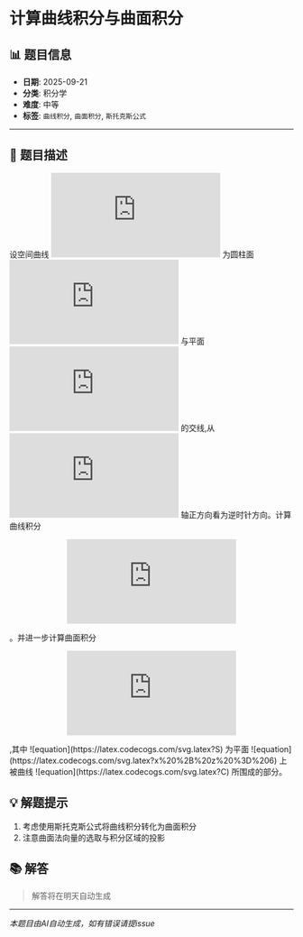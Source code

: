 # 计算曲线积分与曲面积分

## 📊 题目信息

- **日期**: 2025-09-21
- **分类**: 积分学
- **难度**: 中等
- **标签**: `曲线积分`, `曲面积分`, `斯托克斯公式`

---

## 📝 题目描述

设空间曲线 ![equation](https://latex.codecogs.com/svg.latex?C) 为圆柱面 ![equation](https://latex.codecogs.com/svg.latex?x%5E2%20%2B%20y%5E2%20%3D%204) 与平面 ![equation](https://latex.codecogs.com/svg.latex?x%20%2B%20z%20%3D%206) 的交线,从 ![equation](https://latex.codecogs.com/svg.latex?z) 轴正方向看为逆时针方向。计算曲线积分 <div align="center">

![Mathematical Formula](https://latex.codecogs.com/svg.latex?I%20%3D%20%5Coint_C%20(z%20-%20y)%20dx%20%2B%20(x%20-%20z)%20dy%20%2B%20(y%20-%20x)%20dz)

</div>。并进一步计算曲面积分 <div align="center">

![Mathematical Formula](https://latex.codecogs.com/svg.latex?J%20%3D%20%5Ciint_S%20(x%5E2%20%2B%20y%5E2)%20dS)

</div>,其中 ![equation](https://latex.codecogs.com/svg.latex?S) 为平面 ![equation](https://latex.codecogs.com/svg.latex?x%20%2B%20z%20%3D%206) 上被曲线 ![equation](https://latex.codecogs.com/svg.latex?C) 所围成的部分。

## 💡 解题提示

1. 考虑使用斯托克斯公式将曲线积分转化为曲面积分
2. 注意曲面法向量的选取与积分区域的投影

## 📚 解答

> 解答将在明天自动生成

---

*本题目由AI自动生成，如有错误请提issue*
